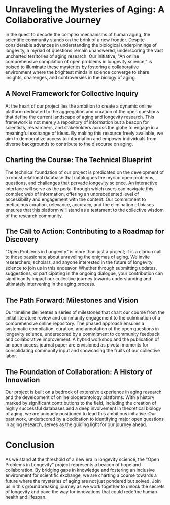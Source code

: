 # Unraveling the Mysteries of Aging: A Collaborative Journey

In the quest to decode the complex mechanisms of human aging, the scientific community stands on the brink of a new frontier. Despite considerable advances in understanding the biological underpinnings of longevity, a myriad of questions remain unanswered, underscoring the vast uncharted territories of aging research. Our initiative, "An online comprehensive compilation of open problems in longevity science," is poised to illuminate these mysteries by fostering a collaborative environment where the brightest minds in science converge to share insights, challenges, and controversies in the biology of aging.

## A Novel Framework for Collective Inquiry

At the heart of our project lies the ambition to create a dynamic online platform dedicated to the aggregation and curation of the open questions that define the current landscape of aging and longevity research. This framework is not merely a repository of information but a beacon for scientists, researchers, and stakeholders across the globe to engage in a meaningful exchange of ideas. By making this resource freely available, we aim to democratize access to information and empower individuals from diverse backgrounds to contribute to the discourse on aging.

## Charting the Course: The Technical Blueprint

The technical foundation of our project is predicated on the development of a robust relational database that catalogues the myriad open problems, questions, and challenges that pervade longevity science. An interactive interface will serve as the portal through which users can navigate this complex web of information, offering an unprecedented level of accessibility and engagement with the content. Our commitment to meticulous curation, relevance, accuracy, and the elimination of biases ensures that this platform will stand as a testament to the collective wisdom of the research community.

## The Call to Action: Contributing to a Roadmap for Discovery

"Open Problems in Longevity" is more than just a project; it is a clarion call to those passionate about unraveling the enigmas of aging. We invite researchers, scholars, and anyone interested in the future of longevity science to join us in this endeavor. Whether through submitting updates, suggestions, or participating in the ongoing dialogue, your contribution can significantly impact our collective journey towards understanding and ultimately intervening in the aging process.

## The Path Forward: Milestones and Vision

Our timeline delineates a series of milestones that chart our course from the initial literature review and community engagement to the culmination of a comprehensive online repository. The phased approach ensures a systematic compilation, curation, and annotation of the open questions in longevity science, underscored by a commitment to community feedback and collaborative improvement. A hybrid workshop and the publication of an open access journal paper are envisioned as pivotal moments for consolidating community input and showcasing the fruits of our collective labor.

## The Foundation of Collaboration: A History of Innovation

Our project is built on a bedrock of extensive experience in aging research and the development of online biogerontology platforms. With a history marked by significant contributions to the field, including the creation of highly successful databases and a deep involvement in theoretical biology of aging, we are uniquely positioned to lead this ambitious initiative. Our past work, underscored by a dedication to identifying major open questions in aging research, serves as the guiding light for our journey ahead.

# Conclusion

As we stand at the threshold of a new era in longevity science, the "Open Problems in Longevity" project represents a beacon of hope and collaboration. By bridging gaps in knowledge and fostering an inclusive environment for scientific exchange, we are charting a course towards a future where the mysteries of aging are not just pondered but solved. Join us in this groundbreaking journey as we work together to unlock the secrets of longevity and pave the way for innovations that could redefine human health and lifespan.

